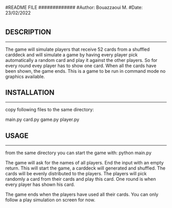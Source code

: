 #README FILE
#############
#Author: Bouazzaoui M.
#Date: 23/02/2022
#

## DESCRIPTION
--------------
The game will simulate players that receive 52 cards from a shuffled carddeck and
will simulate a game by having every player pick automatically
a random card and play it against the other players.
So for every round evey player has to show one card.
When all the cards have been shown, the game ends.
This is a game to be run in command mode no graphics available.


## INSTALLATION
---------------
copy following files to the same directory:

main.py
card.py
game.py
player.py


## USAGE
---------

from the same directory you can start the game with:
python main.py

The game will ask for the names of all players. End the input with an empty return.
This will start the game, a carddeck will generated and shuffled. The cards will be
evenly distributed to the players.
The players will pick randomly a card from their cards and play this card.
One round is when every player has shown his card.

The game ends when the players have used all their cards.
You can only follow a play simulation on screen for now.

